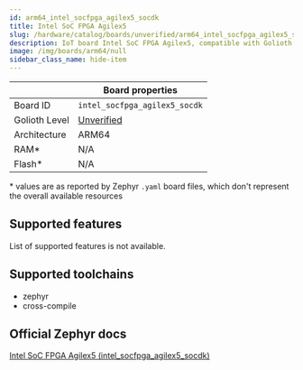 ```yaml
---
id: arm64_intel_socfpga_agilex5_socdk
title: Intel SoC FPGA Agilex5
slug: /hardware/catalog/boards/unverified/arm64_intel_socfpga_agilex5_socdk
description: IoT board Intel SoC FPGA Agilex5, compatible with Golioth at unverified level.
image: /img/boards/arm64/null
sidebar_class_name: hide-item
---
```


[//]: # (This is an auto-generated file, do not edit! Changes to it will be lost upon re-generation)



|                | Board properties     |
| -------------  | -------------------- |
| Board ID       | `intel_socfpga_agilex5_socdk` |
| Golioth Level  | [Unverified](/hardware#unverified-boards) |
| Architecture   | ARM64 |
| RAM*           | N/A |
| Flash*         | N/A |

\* values are as reported by Zephyr `.yaml` board files, which don't represent the overall available resources



## Supported features

List of supported features is not available.

## Supported toolchains

* zephyr
* cross-compile

## Official Zephyr docs

[Intel SoC FPGA Agilex5 (intel_socfpga_agilex5_socdk)](https://docs.zephyrproject.org/latest/boards/arm64/intel_socfpga_agilex5_socdk/doc/index.html)
